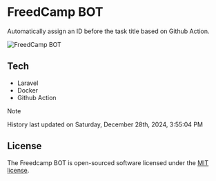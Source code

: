 # FreedCamp BOT

Automatically assign an ID before the task title based on Github Action.

![FreedCamp BOT](https://repository-images.githubusercontent.com/737932867/7d34798b-2680-471c-b089-a78a718d3d6a)

## Tech

- Laravel
- Docker
- Github Action

> [!NOTE]  
> History last updated on Saturday, December 28th, 2024, 3:55:04 PM

## License

The Freedcamp BOT is open-sourced software licensed under the [MIT license](https://opensource.org/licenses/MIT).
